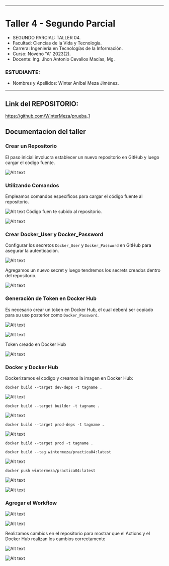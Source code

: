 ***
# Taller 4 - Segundo Parcial
- SEGUNDO PARCIAL: TALLER 04.
- Facultad: Ciencias de la Vida y Tecnología.
- Carrera: Ingeniería en Tecnologías de la Información.
- Curso: Noveno "A" 2023(2).
- Docente: Ing. Jhon Antonio Cevallos Macías, Mg.

### ESTUDIANTE:

- Nombres y Apellidos: Winter Aníbal Meza Jiménez.
***
## Link del REPOSITORIO:

https://github.com/WinterMeza/prueba_1

## Documentacion del taller
### Crear un Repositorio
El paso inicial involucra establecer un nuevo repositorio en GitHub y luego cargar el código fuente.

![Alt text](../Taller04-2p/imagen/img1.png)

### Utilizando Comandos
Empleamos comandos específicos para cargar el código fuente al repositorio.

![Alt text](../Taller04-2p/imagen/img2.1.png)
Código fuen te subido al repositorio.

![Alt text](../Taller04-2p/imagen/img2.2.png)

### Crear Docker_User y Docker_Password

Configurar los secretos `Docker_User` y `Docker_Password` en GitHub para asegurar la autenticación.

![Alt text](../Taller04-2p/imagen/image3.png)

Agregamos un nuevo secret y luego tendremos los secrets creados dentro del repositorio.

![Alt text](../Taller04-2p/imagen/image4.png)

### Generación de Token en Docker Hub

Es necesario crear un token en Docker Hub, el cual deberá ser copiado para su uso posterior como `Docker_Password`.

![Alt text](../Taller04-2p/imagen/image5.png)

![Alt text](../Taller04-2p/imagen/image5.1.png)

Token creado en Docker Hub

![Alt text](../Taller04-2p/imagen/image5.2.png)

### Docker y Docker Hub

Dockerizamos el codigo y creamos la imagen en Docker Hub:

```
docker build --target dev-deps -t tagname .
```
![Alt text](../Taller04-2p/imagen/image06.png)

```
docker build --target builder -t tagname .
```
![Alt text](../Taller04-2p/imagen/image6.1.png)

```
docker build --target prod-deps -t tagname .
```

![Alt text](../Taller04-2p/imagen/image6.2.png)

```
docker build --target prod -t tagname .
```
```
docker build --tag wintermeza/practica04:latest
```
![Alt text](../Taller04-2p/imagen/image-1.png)

```
docker push wintermeza/practica04:latest
```
![Alt text](../Taller04-2p/imagen/image7.png)

![Alt text](../Taller04-2p/imagen/image7.1.png)

### Agregar el Workflow

![Alt text](../Taller04-2p/imagen/image-2.png)

![Alt text](../Taller04-2p/imagen/image-3.png)

Realizamos cambios en el repositorio para mostrar que el Actions y el Docker Hub realizan los cambios correctamente

![Alt text](../Taller04-2p/imagen/image-4.png)

![Alt text](../Taller04-2p/imagen/image-5.png)
